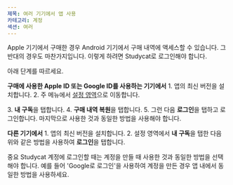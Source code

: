 ```yaml
---
제목: 여러 기기에서 앱 사용
카테고리: 계정
섹션: 여러 
---
```

Apple 기기에서 구매한 경우 Android 기기에서 구매 내역에 액세스할 수 있습니다. 그 반대의 경우도 마찬가지입니다. 이렇게 하려면 Studycat로 로그인해야 합니다.

아래 단계를 따르세요.

**구매에 사용한 Apple ID 또는 Google ID를 사용하는 기기에서** 
1\. 앱의 최신 버전을 설치합니다.
2\. 주 메뉴에서 [설정 영역](https://help.Studycat.com/hc/en-us/articles/34518228622105)으로 이동합니다.

3\. **내 구독**을 탭합니다.
4\. **구매 내역 복원**을 탭합니다.
5\. 그런 다음 **로그인**을 탭하고 로그인합니다. 마지막으로 사용한 것과 동일한 방법을 사용해야 합니다.

**다른 기기에서** 
1\. 앱의 최신 버전을 설치합니다.
2\. 설정 영역에서 **내 구독**을 탭한 다음 위와 같은 방법을 사용하여 **로그인**을 탭합니다.

중요
Studycat 계정에 로그인할 때는 계정을 만들 때 사용한 것과 동일한 방법을 선택해야 합니다. 예를 들어 'Google로 로그인'을 사용하여 계정을 만든 경우 앱 내에서 동일한 방법을 사용하세요.